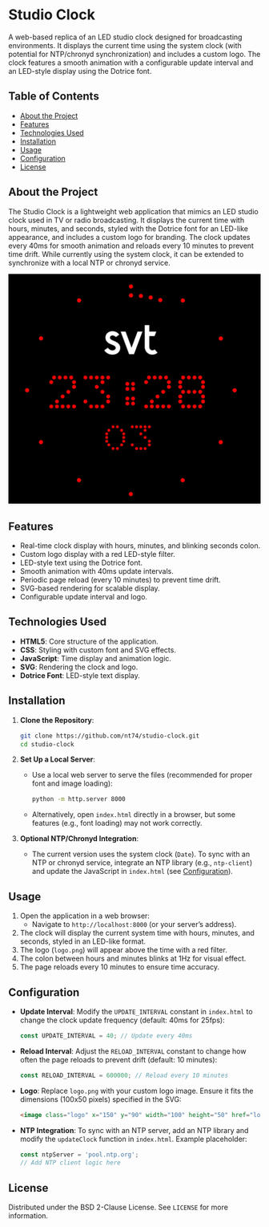 # Studio Clock

A web-based replica of an LED studio clock designed for broadcasting environments. It displays the current time using the system clock (with potential for NTP/chronyd synchronization) and includes a custom logo. The clock features a smooth animation with a configurable update interval and an LED-style display using the Dotrice font.

## Table of Contents
- [About the Project](#about-the-project)
- [Features](#features)
- [Technologies Used](#technologies-used)
- [Installation](#installation)
- [Usage](#usage)
- [Configuration](#configuration)
- [License](#license)

## About the Project
The Studio Clock is a lightweight web application that mimics an LED studio clock used in TV or radio broadcasting. It displays the current time with hours, minutes, and seconds, styled with the Dotrice font for an LED-like appearance, and includes a custom logo for branding. The clock updates every 40ms for smooth animation and reloads every 10 minutes to prevent time drift. While currently using the system clock, it can be extended to synchronize with a local NTP or chronyd service.

![Studio Clock Preview](sample.jpg)

## Features
- Real-time clock display with hours, minutes, and blinking seconds colon.
- Custom logo display with a red LED-style filter.
- LED-style text using the Dotrice font.
- Smooth animation with 40ms update intervals.
- Periodic page reload (every 10 minutes) to prevent time drift.
- SVG-based rendering for scalable display.
- Configurable update interval and logo.

## Technologies Used
- **HTML5**: Core structure of the application.
- **CSS**: Styling with custom font and SVG effects.
- **JavaScript**: Time display and animation logic.
- **SVG**: Rendering the clock and logo.
- **Dotrice Font**: LED-style text display.

## Installation
1. **Clone the Repository**:
   ```bash
   git clone https://github.com/nt74/studio-clock.git
   cd studio-clock
   ```

2. **Set Up a Local Server**:
   - Use a local web server to serve the files (recommended for proper font and image loading):
     ```bash
     python -m http.server 8000
     ```
   - Alternatively, open `index.html` directly in a browser, but some features (e.g., font loading) may not work correctly.

3. **Optional NTP/Chronyd Integration**:
   - The current version uses the system clock (`Date`). To sync with an NTP or chronyd service, integrate an NTP library (e.g., `ntp-client`) and update the JavaScript in `index.html` (see [Configuration](#configuration)).

## Usage
1. Open the application in a web browser:
   - Navigate to `http://localhost:8000` (or your server’s address).
2. The clock will display the current system time with hours, minutes, and seconds, styled in an LED-like format.
3. The logo (`logo.png`) will appear above the time with a red filter.
4. The colon between hours and minutes blinks at 1Hz for visual effect.
5. The page reloads every 10 minutes to ensure time accuracy.

## Configuration
- **Update Interval**: Modify the `UPDATE_INTERVAL` constant in `index.html` to change the clock update frequency (default: 40ms for 25fps):
  ```javascript
  const UPDATE_INTERVAL = 40; // Update every 40ms
  ```
- **Reload Interval**: Adjust the `RELOAD_INTERVAL` constant to change how often the page reloads to prevent drift (default: 10 minutes):
  ```javascript
  const RELOAD_INTERVAL = 600000; // Reload every 10 minutes
  ```
- **Logo**: Replace `logo.png` with your custom logo image. Ensure it fits the dimensions (100x50 pixels) specified in the SVG:
  ```html
  <image class="logo" x="150" y="90" width="100" height="50" href="logo.png"/>
  ```
- **NTP Integration**: To sync with an NTP server, add an NTP library and modify the `updateClock` function in `index.html`. Example placeholder:
  ```javascript
  const ntpServer = 'pool.ntp.org';
  // Add NTP client logic here
  ```
## License
Distributed under the BSD 2-Clause License. See `LICENSE` for more information.
